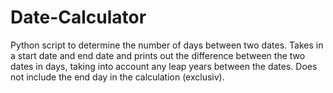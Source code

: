 # Date-Calculator
Python script to determine the number of days between two dates.
Takes in a start date and end date and prints out the difference between the two dates in days, taking into account any leap years between the dates. Does not include the end day in the calculation (exclusiv).
